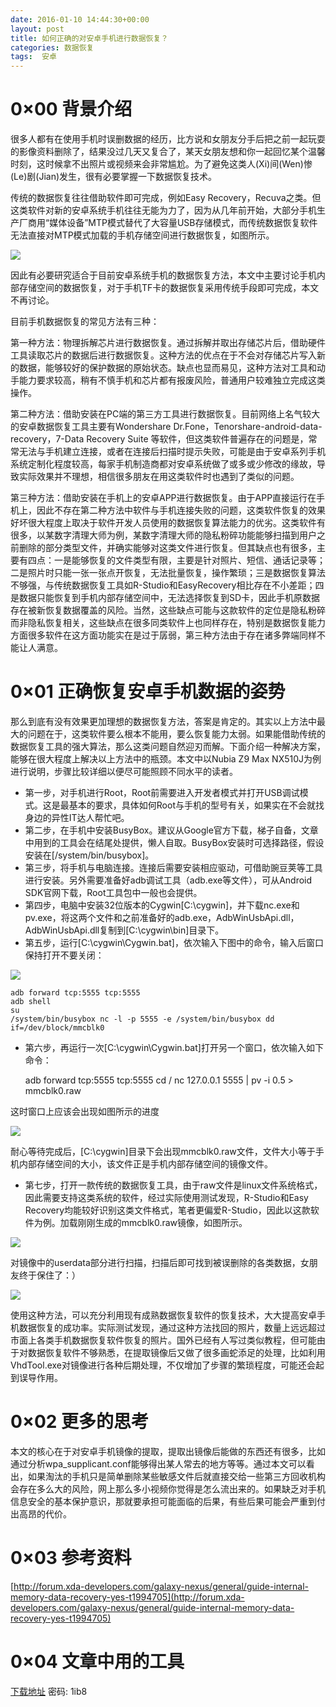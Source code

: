 ```yaml
---
date: 2016-01-10 14:44:30+00:00
layout: post
title: 如何正确的对安卓手机进行数据恢复？
categories: 数据恢复
tags:  安卓
---
```

0×00 背景介绍
====

很多人都有在使用手机时误删数据的经历，比方说和女朋友分手后把之前一起玩耍的影像资料删除了，结果没过几天又复合了，某天女朋友想和你一起回忆某个温馨时刻，这时候拿不出照片或视频来会非常尴尬。为了避免这类人(Xi)间(Wen)惨(Le)剧(Jian)发生，很有必要掌握一下数据恢复技术。

传统的数据恢复往往借助软件即可完成，例如Easy Recovery，Recuva之类。但这类软件对新的安卓系统手机往往无能为力了，因为从几年前开始，大部分手机生产厂商用“媒体设备”MTP模式替代了大容量USB存储模式，而传统数据恢复软件无法直接对MTP模式加载的手机存储空间进行数据恢复，如图所示。

[![ ](/assets/如何正确的对安卓手机进行数据恢复？1.png)](/assets/如何正确的对安卓手机进行数据恢复？1.png)

因此有必要研究适合于目前安卓系统手机的数据恢复方法，本文中主要讨论手机内部存储空间的数据恢复，对于手机TF卡的数据恢复采用传统手段即可完成，本文不再讨论。

目前手机数据恢复的常见方法有三种：
	
第一种方法：物理拆解芯片进行数据恢复。通过拆解并取出存储芯片后，借助硬件工具读取芯片的数据后进行数据恢复。这种方法的优点在于不会对存储芯片写入新的数据，能够较好的保护数据的原始状态。缺点也显而易见，这种方法对工具和动手能力要求较高，稍有不慎手机和芯片都有报废风险，普通用户较难独立完成这类操作。

第二种方法：借助安装在PC端的第三方工具进行数据恢复。目前网络上名气较大的安卓数据恢复工具主要有Wondershare Dr.Fone，Tenorshare-android-data-recovery，7-Data Recovery Suite 等软件，但这类软件普遍存在的问题是，常常无法与手机建立连接，或者在连接后扫描时提示失败，可能是由于安卓系列手机系统定制化程度较高，每家手机制造商都对安卓系统做了或多或少修改的缘故，导致实际效果并不理想，相信很多朋友在用这类软件时也遇到了类似的问题。
		
第三种方法：借助安装在手机上的安卓APP进行数据恢复。由于APP直接运行在手机上，因此不存在第二种方法中软件与手机连接失败的问题，这类软件恢复的效果好坏很大程度上取决于软件开发人员使用的数据恢复算法能力的优劣。这类软件有很多，以某数字清理大师为例，某数字清理大师的隐私粉碎功能能够扫描到用户之前删除的部分类型文件，并确实能够对这类文件进行恢复。但其缺点也有很多，主要有四点：一是能够恢复的文件类型有限，主要是针对照片、短信、通话记录等；二是照片时只能一张一张点开恢复，无法批量恢复，操作繁琐；三是数据恢复算法不够强，与传统数据恢复工具如R-Studio和EasyRecovery相比存在不小差距；四是数据只能恢复到手机内部存储空间中，无法选择恢复到SD卡，因此手机原数据存在被新恢复数据覆盖的风险。当然，这些缺点可能与这款软件的定位是隐私粉碎而非隐私恢复相关，这些缺点在很多同类软件上也同样存在，特别是数据恢复能力方面很多软件在这方面功能实在是过于孱弱，第三种方法由于存在诸多弊端同样不能让人满意。

0×01 正确恢复安卓手机数据的姿势
====

那么到底有没有效果更加理想的数据恢复方法，答案是肯定的。其实以上方法中最大的问题在于，这类软件要么根本不能用，要么恢复能力太弱。如果能借助传统的数据恢复工具的强大算法，那么这类问题自然迎刃而解。下面介绍一种解决方案，能够在很大程度上解决以上方法中的瓶颈。本文中以Nubia Z9 Max NX510J为例进行说明，步骤比较详细以便尽可能照顾不同水平的读者。

* 第一步，对手机进行Root，Root前需要进入开发者模式并打开USB调试模式。这是最基本的要求，具体如何Root与手机的型号有关，如果实在不会就找身边的异性IT达人帮忙吧。
* 第二步，在手机中安装BusyBox。建议从Google官方下载，梯子自备，文章中用到的工具会在结尾处提供，懒人自取。BusyBox安装时可选择路径，假设安装在[/system/bin/busybox]。
* 第三步，将手机与电脑连接。连接后需要安装相应驱动，可借助豌豆荚等工具进行安装。另外需要准备好adb调试工具（adb.exe等文件），可从Android SDK官网下载，Root工具包中一般也会提供。
* 第四步，电脑中安装32位版本的Cygwin[C:\cygwin]，并下载nc.exe和pv.exe，将这两个文件和之前准备好的adb.exe，AdbWinUsbApi.dll，AdbWinUsbApi.dll复制到[C:\cygwin\bin\]目录下。
* 第五步，运行[C:\cygwin\Cygwin.bat]，依次输入下图中的命令，输入后窗口保持打开不要关闭：

[![ ](/assets/如何正确的对安卓手机进行数据恢复？2.png)](/assets/如何正确的对安卓手机进行数据恢复？2.png)


	adb forward tcp:5555 tcp:5555
	adb shell
	su
	/system/bin/busybox nc -l -p 5555 -e /system/bin/busybox dd if=/dev/block/mmcblk0
	

* 第六步，再运行一次[C:\cygwin\Cygwin.bat]打开另一个窗口，依次输入如下命令：


	adb forward tcp:5555 tcp:5555
	cd /
	nc 127.0.0.1 5555 | pv -i 0.5 > mmcblk0.raw


这时窗口上应该会出现如图所示的进度

[![ ](/assets/如何正确的对安卓手机进行数据恢复？3.png)](/assets/如何正确的对安卓手机进行数据恢复？3.png)

耐心等待完成后，[C:\cygwin]目录下会出现mmcblk0.raw文件，文件大小等于手机内部存储空间的大小，该文件正是手机内部存储空间的镜像文件。

* 第七步，打开一款传统的数据恢复工具，由于raw文件是linux文件系统格式，因此需要支持这类系统的软件，经过实际使用测试发现，R-Studio和Easy Recovery均能较好识别这类文件格式，笔者更偏爱R-Studio，因此以这款软件为例。加载刚刚生成的mmcblk0.raw镜像，如图所示。

[![ ](/assets/如何正确的对安卓手机进行数据恢复？4.png)](/assets/如何正确的对安卓手机进行数据恢复？4.png)

对镜像中的userdata部分进行扫描，扫描后即可找到被误删除的各类数据，女朋友终于保住了：）

[![ ](/assets/如何正确的对安卓手机进行数据恢复？5.png)](/assets/如何正确的对安卓手机进行数据恢复？5.png)

使用这种方法，可以充分利用现有成熟数据恢复软件的恢复技术，大大提高安卓手机数据恢复的成功率。实际测试发现，通过这种方法找回的照片，数量上远远超过市面上各类手机数据恢复软件恢复的照片。国外已经有人写过类似教程，但可能由于对数据恢复软件不够熟悉，在提取镜像后又做了很多画蛇添足的处理，比如利用VhdTool.exe对镜像进行各种后期处理，不仅增加了步骤的繁琐程度，可能还会起到误导作用。

0×02 更多的思考
====

本文的核心在于对安卓手机镜像的提取，提取出镜像后能做的东西还有很多，比如通过分析wpa_supplicant.conf能够得出某人常去的地方等等。通过本文可以看出，如果淘汰的手机只是简单删除某些敏感文件后就直接交给一些第三方回收机构会存在多么大的风险，网上那么多小视频你觉得是怎么流出来的。如果缺乏对手机信息安全的基本保护意识，那就要承担可能面临的后果，有些后果可能会严重到付出高昂的代价。

0×03 参考资料
====

[http://forum.xda-developers.com/galaxy-nexus/general/guide-internal-memory-data-recovery-yes-t1994705](http://forum.xda-developers.com/galaxy-nexus/general/guide-internal-memory-data-recovery-yes-t1994705)

0×04 文章中用的工具
====

[下载地址](http://pan.baidu.com/s/1bdT83W) 密码: 1ib8
